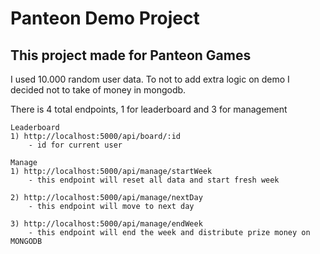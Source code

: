 # Panteon Demo Project

## This project made for Panteon Games

I used 10.000 random user data. To not to add extra logic on demo I decided not to take of money in mongodb.

There is 4 total endpoints, 1 for leaderboard and 3 for management
```
Leaderboard
1) http://localhost:5000/api/board/:id
    - id for current user

Manage
1) http://localhost:5000/api/manage/startWeek
    - this endpoint will reset all data and start fresh week

2) http://localhost:5000/api/manage/nextDay
    - this endpoint will move to next day

3) http://localhost:5000/api/manage/endWeek
    - this endpoint will end the week and distribute prize money on MONGODB
```